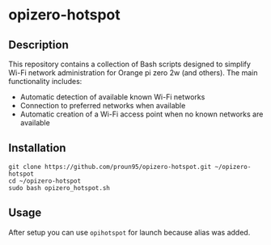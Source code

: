 # opizero-hotspot

## Description

This repository contains a collection of Bash scripts designed to simplify Wi-Fi network administration for Orange pi zero 2w (and others). The main functionality includes:
- Automatic detection of available known Wi-Fi networks
- Connection to preferred networks when available
- Automatic creation of a Wi-Fi access point when no known networks are available

## Installation
```
git clone https://github.com/proun95/opizero-hotspot.git ~/opizero-hotspot
cd ~/opizero-hotspot
sudo bash opizero_hotspot.sh
```

## Usage

After setup you can use ```opihotspot``` for launch because alias was added.

